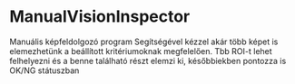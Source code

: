 # ManualVisionInspector
Manuális képfeldolgozó program
Segítségével kézzel akár több képet is elemezhetünk a beállított kritériumoknak megfelelően.
Tbb ROI-t lehet felhelyezni és a benne található részt elemzi ki, későbbiekben pontozza is OK/NG státuszban
